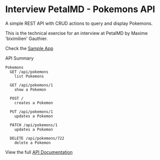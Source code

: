# Interview PetalMD - Pokemons API

A simple REST API with CRUD actions to query and display Pokemons.

This is the technical exercise for an interview at PetalMD by Maxime 'biximilien'
Gauthier.

Check the [Sample App](https://petalmd-pokemons.herokuapp.com)

API Summary
```
Pokemons
  GET /api/pokemons
    list Pokemons

  GET /api/pokemons/1
    show a Pokemon

  POST /
    creates a Pokemon

  PUT /api/pokemons/1
    updates a Pokemon

  PATCH /api/pokemons/1
    updates a Pokemon

  DELETE /api/pokemons/722
    delete a Pokemon
```

View the full [API Documentation](https://petalmd-pokemons.herokuapp.com/api/docs)

